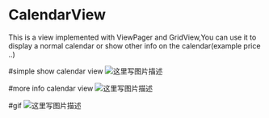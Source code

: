 # CalendarView
This is a view implemented with ViewPager and GridView,You can use it to display a normal calendar or show other info on the calendar(example price ..)


#simple show calendar view
![这里写图片描述](http://img.blog.csdn.net/20161118102720492)

#more info calendar view
![这里写图片描述](http://img.blog.csdn.net/20161118102803039)

#gif
![这里写图片描述](http://img.blog.csdn.net/20161118102857863)
